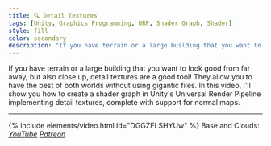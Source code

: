 ```yaml
---
title: 🔍 Detail Textures
tags: [Unity, Graphics Programming, URP, Shader Graph, Shader]
style: fill
color: secondary 
description: "If you have terrain or a large building that you want to look good from far away, but also close up, detail textures are a good tool! They allow you to have the best of both worlds without using gigantic files."
---
```


If you have terrain or a large building that you want to look good from far away, but also close up, detail textures are a good tool! They allow you to have the best of both worlds without using gigantic files. In this video, I'll show you how to create a shader graph in Unity's Universal Render Pipeline implementing detail textures, complete with support for normal maps.

***

{% include elements/video.html id="DGGZFLSHYUw" %}
Base and Clouds: *[YouTube](https://youtu.be/DGGZFLSHYUw) [Patreon](https://www.patreon.com/posts/files-detail-47795477)* 
